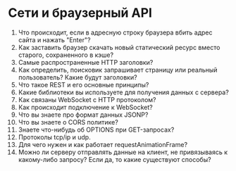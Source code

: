 # Сети и браузерный API

1. Что происходит, если в адресную строку браузера вбить адрес сайта и нажать "Enter"?
2. Как заставить браузер скачать новый статический ресурс вместо старого, сохраненного
   в кэше?
3. Самые распространенные HTTP заголовки?
4. Как определить, поисковик запрашивает страницу или реальный пользователь? Какие
   будут заголовки?
5. Что такое REST и его основные принципы?
6. Какие библиотеки вы используете для получения данных с сервера?
7. Как связаны WebSocket с HTTP протоколом?
8. Как происходит подключение к WebSocket?
9. Что вы знаете про формат данных JSONP?
10. Что вы знаете о CORS политике?
11. Знаете что-нибудь об OPTIONS при GET-запросах?
12. Протоколы tcp/ip и udp.
13. Для чего нужен и как работает requestAnimationFrame?
14. Можно ли серверу отправлять данные на клиент, не привязываясь к какому-либо запросу?
    Если да, то какие существуют способы?

